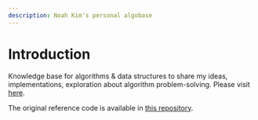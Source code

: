 ```yaml
---
description: Noah Kim's personal algobase
---
```


# Introduction

Knowledge base for algorithms & data structures to share my ideas, implementations, exploration about algorithm problem-solving. Please visit [here](https://modesty723.gitbook.io/algobase/).

The original reference code is available in [this repository](https://github.com/reval59/Algobase/tree/master/src).

